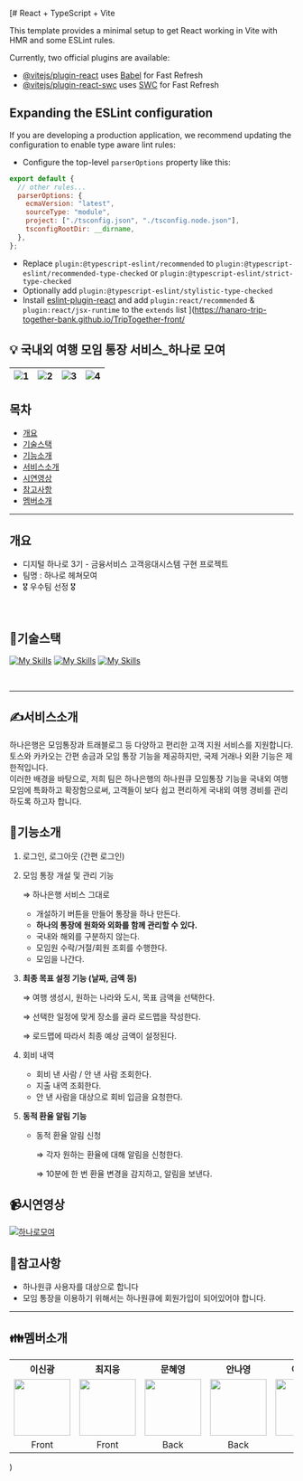 [# React + TypeScript + Vite

This template provides a minimal setup to get React working in Vite with HMR and some ESLint rules.

Currently, two official plugins are available:

- [@vitejs/plugin-react](https://github.com/vitejs/vite-plugin-react/blob/main/packages/plugin-react/README.md) uses [Babel](https://babeljs.io/) for Fast Refresh
- [@vitejs/plugin-react-swc](https://github.com/vitejs/vite-plugin-react-swc) uses [SWC](https://swc.rs/) for Fast Refresh

## Expanding the ESLint configuration

If you are developing a production application, we recommend updating the configuration to enable type aware lint rules:

- Configure the top-level `parserOptions` property like this:

```js
export default {
  // other rules...
  parserOptions: {
    ecmaVersion: "latest",
    sourceType: "module",
    project: ["./tsconfig.json", "./tsconfig.node.json"],
    tsconfigRootDir: __dirname,
  },
};
```

- Replace `plugin:@typescript-eslint/recommended` to `plugin:@typescript-eslint/recommended-type-checked` or `plugin:@typescript-eslint/strict-type-checked`
- Optionally add `plugin:@typescript-eslint/stylistic-type-checked`
- Install [eslint-plugin-react](https://github.com/jsx-eslint/eslint-plugin-react) and add `plugin:react/recommended` & `plugin:react/jsx-runtime` to the `extends` list
](https://hanaro-trip-together-bank.github.io/TripTogether-front/

## 💡 국내외 여행 모임 통장 서비스\_하나로 모여

| ![1](https://github.com/Hanaro-trip-together-bank/.github/assets/74809873/e583f1cc-0e92-45ef-8c5a-f73121b8d96a) | ![2](https://github.com/Hanaro-trip-together-bank/.github/assets/74809873/acad40d7-641c-434d-83e7-7dcbd3e62aad) | ![3](https://github.com/Hanaro-trip-together-bank/.github/assets/74809873/bfba108d-66e2-4baa-9e37-f0b3c68792ac) | ![4](https://github.com/Hanaro-trip-together-bank/.github/assets/74809873/14a9f109-d665-483d-aa69-38ceb5bdab1c) |
|---|---|---|---|


## 목차
- [ 개요 ](#개요)
- [ 기술스택 ](#기술스택)
- [ 기능소개 ](#기능소개)
- [ 서비스소개 ](#서비스소개)
- [ 시연영상 ](#시연영상)
- [ 참고사항 ](#참고사항)
- [ 멤버소개 ](#멤버소개)

- - -
## 개요
- 디지털 하나로 3기 - 금융서비스 고객응대시스템 구현 프로젝트
- 팀명 : 하나로 헤쳐모여
- 🎖️ 우수팀 선정 🎖️

<br>

## 🚀기술스택
[![My Skills](https://skillicons.dev/icons?i=java,spring,mysql)](https://skillicons.dev) 
[![My Skills](https://skillicons.dev/icons?i=ts,react)](https://skillicons.dev) 
[![My Skills](https://skillicons.dev/icons?i=githubactions,docker,nginx)](https://skillicons.dev)

<br>

---

## ✍서비스소개

하나은행은 모임통장과 트래블로그 등 다양하고 편리한 고객 지원 서비스를 지원합니다. 토스와 카카오는 간편 송금과 모임 통장 기능을 제공하지만, 국제 거래나 외환 기능은 제한적입니다.
<br>
이러한 배경을 바탕으로, 저희 팀은 하나은행의 하나원큐 모임통장 기능을 국내외 여행 모임에 특화하고 확장함으로써, 고객들이 보다 쉽고 편리하게 국내외 여행 경비를 관리하도록 하고자 합니다.


## 💬기능소개

1. 로그인, 로그아웃 (간편 로그인)
2. 모임 통장 개설 및 관리 기능

   ⇒ 하나은행 서비스 그대로

   - 개설하기 버튼을 만들어 통장을 하나 만든다.
   - **하나의 통장에 원화와 외화를 함께 관리할 수 있다.**
   - 국내와 해외를 구분하지 않는다.
   - 모임원 수락/거절/회원 조회를 수행한다.
   - 모임을 나간다.

3. **최종 목표 설정 기능 (날짜, 금액 등)**
   
   ⇒ 여행 생성시, 원하는 나라와 도시, 목표 금액을 선택한다.

   ⇒ 선택한 일정에 맞게 장소를 골라 로드맵을 작성한다.

   ⇒ 로드맵에 따라서 최종 예상 금액이 설정된다.


5. 회비 내역
   - 회비 낸 사람 / 안 낸 사람 조회한다.
   - 지출 내역 조회한다.
   - 안 낸 사람을 대상으로 회비 입금을 요청한다.
  
6. **동적 환율 알림 기능**
   - 동적 환율 알림 신청

     ⇒ 각자 원하는 환율에 대해 알림을 신청한다.
     
     ⇒ 10분에 한 번 환율 변경을 감지하고, 알림을 보낸다.

## 📹시연영상
[![하나로모여](https://github.com/Hanaro-trip-together-bank/.github/assets/76941500/9af36c23-546c-4f80-8866-febd1d2460f8)](https://drive.google.com/file/d/1cbx2IBtRSxWMGS58LNWauI95G0IMedQP/view?resourcekey)        

## 🚨참고사항

- 하나원큐 사용자를 대상으로 합니다
- 모임 통장을 이용하기 위해서는 하나원큐에 회원가입이 되어있어야 합니다.

- - -

## 👪멤버소개
<table>
<tr align="center">
   <th>이신광</th>
   <th>최지웅</th>
   <th>문혜영</th>
   <th>안나영</th>
   <th>이채원</th>
   <th>임유빈</th>
</tr>
<tr align ="center">  
   <td><a href="https://github.com/ShinKwang2"><img src="https://avatars.githubusercontent.com/u/71647602?v=4" width="100"></a></td>
   <td><a href="https://github.com/wldnd9904"><img src="https://avatars.githubusercontent.com/u/74809873?v=4" width="100"></a></td>
   <td><a href="https://github.com/mummhy0811"><img src="https://avatars.githubusercontent.com/u/76941500?v=4" width="100"></a></td>
   <td><a href="https://github.com/ny2060"><img src="https://avatars.githubusercontent.com/u/48551119?v=4" width="100"></a></td>
   <td> <a href="https://github.com/lcw729"> <img src="https://avatars.githubusercontent.com/u/48678849?v=4" width="100"></a></td>
  <td> <a href="https://github.com/yubin-im"><img src="https://avatars.githubusercontent.com/u/140530127?v=4" width="100"> </a></td>
</tr>
<tr align ="center">
    <td>Front</td>
    <td>Front</td>
   <td>Back</td>
    <td>Back</td>
    <td>Back</td>
    <td>Back</td>
</tr>
</table>
</p>

)
